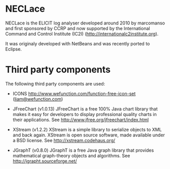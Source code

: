 # NECLace
NECLace is the ELICIT log analyser developed around 2010 by marcomanso and first sponsored by CCRP and now supported by the International Command and Control Institute (IC2I) (http://internationalc2institute.org).

It was originaly developed with NetBeans and was recently ported to Eclipse.

# Third party components
The following third party components are used:

- ICONS
http://www.wefunction.com/function-free-icon-set (liam@wefunction.com)

- JFreeChart (v1.0.13)
JFreeChart is a free 100% Java chart library that makes it easy for developers
to display professional quality charts in their applications.
See http://www.jfree.org/jfreechart/index.html

- XStream (v1.2.2)
XStream is a simple library to serialize objects to XML and back again.
XStream is open source software, made available under a BSD license.
See http://xstream.codehaus.org/

- JGraphT (v0.8.0)
JGraphT is a free Java graph library that provides mathematical graph-theory
objects and algorithms.
See http://jgrapht.sourceforge.net/
